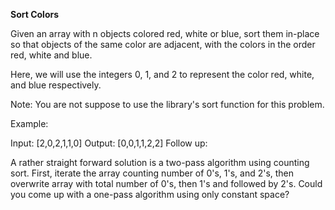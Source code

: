 **Sort Colors**

Given an array with n objects colored red, white or blue, sort them in-place 
so that objects of the same color are adjacent, with the colors in the order red,
 white and blue.

Here, we will use the integers 0, 1, and 2 to represent the color 
red, white, and blue respectively.

Note: You are not suppose to use the library's sort function for this problem.

Example:

Input: [2,0,2,1,1,0]
Output: [0,0,1,1,2,2]
Follow up:

A rather straight forward solution is a two-pass algorithm using counting sort.
First, iterate the array counting number of 0's, 1's, and 2's, then overwrite array with total number of 0's, then 1's and followed by 2's.
Could you come up with a one-pass algorithm using only constant space?